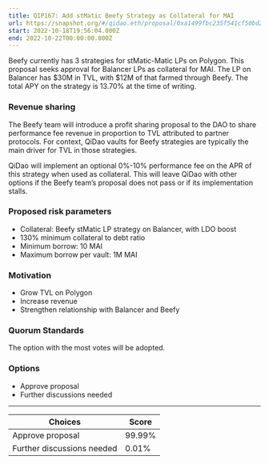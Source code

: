 ```yaml
---
title: QIP167: Add stMatic Beefy Strategy as Collateral for MAI
url: https://snapshot.org/#/qidao.eth/proposal/0xa1499fbc235f541cf50bd2f9f8f4cf431cc78b1ed0cb22c0a3d51f1943a89c3e
start: 2022-10-18T19:56:04.000Z
end: 2022-10-22T00:00:00.000Z
---
```

Beefy currently has 3 strategies for stMatic-Matic LPs on Polygon. This proposal seeks approval for Balancer LPs as collateral for MAI. The LP on Balancer has $30M in TVL, with $12M of that farmed through Beefy. The total APY on the strategy is 13.70% at the time of writing.

### Revenue sharing

The Beefy team will introduce a profit sharing proposal to the DAO to share performance fee revenue in proportion to TVL attributed to partner protocols. For context, QiDao vaults for Beefy strategies are typically the main driver for TVL in those strategies.

QiDao will implement an optional 0%-10% performance fee on the APR of this strategy when used as collateral. This will leave QiDao with other options if the Beefy team’s proposal does not pass or if its implementation stalls.

### Proposed risk parameters

* Collateral: Beefy stMatic LP strategy on Balancer, with LDO boost
* 130% minimum collateral to debt ratio
* Minimum borrow: 10 MAI
* Maximum borrow per vault: 1M MAI

### Motivation

* Grow TVL on Polygon
* Increase revenue
* Strengthen relationship with Balancer and Beefy

### Quorum Standards

The option with the most votes will be adopted.

### Options

* Approve proposal
* Further discussions needed 
---
| Choices | Score |
| --- | --- |
| Approve proposal | 99.99% |
| Further discussions needed | 0.01% |

